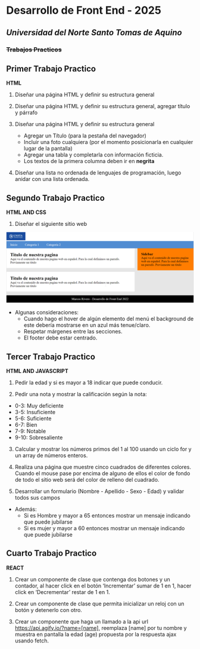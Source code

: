 # Desarrollo de Front End - 2025

## _Universidad del Norte Santo Tomas de Aquino_

### ~~Trabajos Practicos~~

## Primer Trabajo Practico

**HTML**

1. Diseñar una página HTML y definir su estructura general
2. Diseñar una página HTML y definir su estructura general, agregar título y párrafo
3. Diseñar una página HTML y definir su estructura general

   - Agregar un Título (para la pestaña del navegador)
   - Incluir una foto cualquiera (por el momento posicionarla en cualquier lugar de la pantalla)
   - Agregar una tabla y completarla con información ficticia.
   - Los textos de la primera columna deben ir en **negrita**

4. Diseñar una lista no ordenada de lenguajes de programación, luego anidar con una lista ordenada.

## Segundo Trabajo Practico

**HTML AND CSS**

1. Diseñar el siguiente sitio web

![Segundo TP](./TP2.png "Segundo TP")

- Algunas consideraciones:
  - Cuando hago el hover de algún elemento del menú el background de este debería mostrarse en un azul más tenue/claro.
  - Respetar márgenes entre las secciones.
  - El footer debe estar centrado.

## Tercer Trabajo Practico

**HTML AND JAVASCRIPT**

1. Pedir la edad y si es mayor a 18 indicar que puede conducir.

2. Pedir una nota y mostrar la calificación según la nota:

- 0-3: Muy deficiente
- 3-5: Insuficiente
- 5-6: Suficiente
- 6-7: Bien
- 7-9: Notable
- 9-10: Sobresaliente

3. Calcular y mostrar los números primos del 1 al 100 usando un ciclo for y un array de números enteros.

4. Realiza una página que muestre cinco cuadrados de diferentes colores. Cuando el mouse pase por encima de alguno de ellos el color de fondo de todo el sitio web será del color de relleno del cuadrado.

5. Desarrollar un formulario (Nombre - Apellido - Sexo - Edad) y validar todos sus campos

- Además:
  - Si es Hombre y mayor a 65 entonces mostrar un mensaje indicando que puede jubilarse
  - Si es mujer y mayor a 60 entonces mostrar un mensaje indicando que puede jubilarse

## Cuarto Trabajo Practico

**REACT**

1. Crear un componente de clase que contenga dos botones y un contador, al hacer click en el botón ‘Incrementar’ sumar de 1 en 1, hacer click en ‘Decrementar’ restar de 1 en 1.

2. Crear un componente de clase que permita inicializar un reloj con un botón y detenerlo con otro.

3. Crear un componente que haga un llamado a la api url https://api.agify.io/?name=[name], reemplaza [name] por tu nombre y muestra en pantalla la edad (age) propuesta por la respuesta ajax usando fetch. 